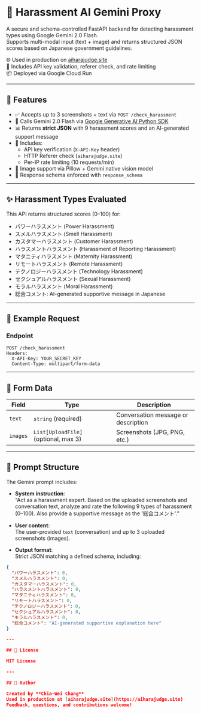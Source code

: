 # 🧠 Harassment AI Gemini Proxy

A secure and schema-controlled FastAPI backend for detecting harassment types using Google Gemini 2.0 Flash.  
Supports multi-modal input (text + image) and returns structured JSON scores based on Japanese government guidelines.

🌐 Used in production on [aiharajudge.site](https://aiharajudge.site)  
🔐 Includes API key validation, referer check, and rate limiting  
📦 Deployed via Google Cloud Run

---

## 🚀 Features

- ✅ Accepts up to 3 screenshots + text via `POST /check_harassment`
- 🤖 Calls Gemini 2.0 Flash via [Google Generative AI Python SDK](https://github.com/google/generative-ai-python)
- 📊 Returns **strict JSON** with 9 harassment scores and an AI-generated support message
- 🔐 Includes:
  - API key verification (`X-API-Key` header)
  - HTTP Referer check (`aiharajudge.site`)
  - Per-IP rate limiting (10 requests/min)
- 🧩 Image support via Pillow + Gemini native vision model
- 📜 Response schema enforced with `response_schema`

---

## ✨ Harassment Types Evaluated

This API returns structured scores (0–100) for:

- パワーハラスメント (Power Harassment)  
- スメルハラスメント (Smell Harassment)  
- カスタマーハラスメント (Customer Harassment)  
- ハラスメントハラスメント (Harassment of Reporting Harassment)  
- マタニティハラスメント (Maternity Harassment)  
- リモートハラスメント (Remote Harassment)  
- テクノロジーハラスメント (Technology Harassment)  
- セクシュアルハラスメント (Sexual Harassment)  
- モラルハラスメント (Moral Harassment)  
- 総合コメント: AI-generated supportive message in Japanese

---

## 🧪 Example Request

### Endpoint

```http
POST /check_harassment
Headers:
  X-API-Key: YOUR_SECRET_KEY
  Content-Type: multipart/form-data
```

---

## 🧾 Form Data

| Field   | Type                        | Description                                 |
|---------|-----------------------------|---------------------------------------------|
| `text`  | `string` (required)         | Conversation message or description         |
| `images` | `List[UploadFile]` (optional, max 3) | Screenshots (JPG, PNG, etc.)      |

---

## 🧠 Prompt Structure

The Gemini prompt includes:

- **System instruction**:  
  “Act as a harassment expert. Based on the uploaded screenshots and conversation text, analyze and rate the following 9 types of harassment (0–100). Also provide a supportive message as the '総合コメント'.”

- **User content**:  
  The user-provided `text` (conversation) and up to 3 uploaded screenshots (images).

- **Output format**:  
  Strict JSON matching a defined schema, including:

```json
{
  "パワーハラスメント": 0,
  "スメルハラスメント": 0,
  "カスタマーハラスメント": 0,
  "ハラスメントハラスメント": 0,
  "マタニティハラスメント": 0,
  "リモートハラスメント": 0,
  "テクノロジーハラスメント": 0,
  "セクシュアルハラスメント": 0,
  "モラルハラスメント": 0,
  "総合コメント": "AI-generated supportive explanation here"
}

---

## 📄 License

MIT License

---

## 🙋 Author

Created by **Chia-Wei Chang**  
Used in production at [aiharajudge.site](https://aiharajudge.site)  
Feedback, questions, and contributions welcome!

